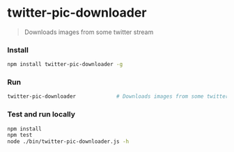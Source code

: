 # twitter-pic-downloader

> Downloads images from some twitter stream

### Install

```sh
npm install twitter-pic-downloader -g

```

### Run

```sh
twitter-pic-downloader             # Downloads images from some twitter stream

```

### Test and run locally

```sh
npm install
npm test
node ./bin/twitter-pic-downloader.js -h

```

